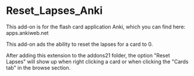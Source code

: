 # Reset_Lapses_Anki

This add-on is for the flash card application Anki, which you can find here: apps.ankiweb.net

This add-on ads the ability to reset the lapses for a card to 0.

After adding this extension to the addons21 folder, the option "Reset Lapses" will show up when right clicking a card or when clicking the "Cards tab" in the browse section. 